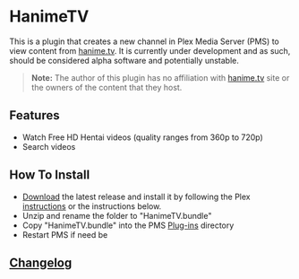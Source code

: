 HanimeTV
========

This is a plugin that creates a new channel in Plex Media Server (PMS) to view content from [hanime.tv](https://hanime.tv/). It is currently under development and as such, should be considered alpha software and potentially unstable.

> **Note:** The author of this plugin has no affiliation with [hanime.tv](https://hanime.tv/) site or the owners of the content that they host.

## Features

- Watch Free HD Hentai videos (quality ranges from 360p to 720p)
- Search videos

## How To Install

- [Download](http://github.com/Nosinden/HanimeTV.bundle/releases) the latest release and install it by following the Plex [instructions](https://support.plex.tv/hc/en-us/articles/201187656-How-do-I-manually-install-a-channel-) or the instructions below.
- Unzip and rename the folder to "HanimeTV.bundle"
- Copy "HanimeTV.bundle" into the PMS [Plug-ins](https://support.plex.tv/hc/en-us/articles/201106098-How-do-I-find-the-Plug-Ins-folder-) directory
- Restart PMS if need be

## [Changelog](Changelog.md#changelog)
